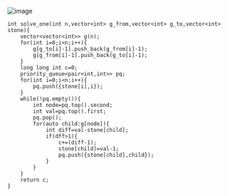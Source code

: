 ![image](https://user-images.githubusercontent.com/24877361/140930297-13277ce4-5b72-45b6-9bd6-92195700b7af.png)

```
int solve_one(int n,vector<int> g_from,vector<int> g_to,vector<int> stone){
	vector<vector<int>> g(n);
	for(int i=0;i<n;i++){
		g[g_to[i]-1].push_back(g_from[i]-1);
		g[g_from[i]-1].push_back(g_to[i]-1);
	}
	long long int c=0;
	priority_queue<pair<int,int>> pq;
	for(int i=0;i<n;i++){
		pq.push({stone[i],i});
	}
	while(!pq.empty()){
		int node=pq.top().second;
		int val=pq.top().first;
		pq.pop();
		for(auto child:g[node]){
			int diff=val-stone[child];
			if(dff>1){
				c+=(diff-1);
				stone[child]=val-1;
				pq.push({stone[child],child});
			}
		}
	}
	return c;
}
```

